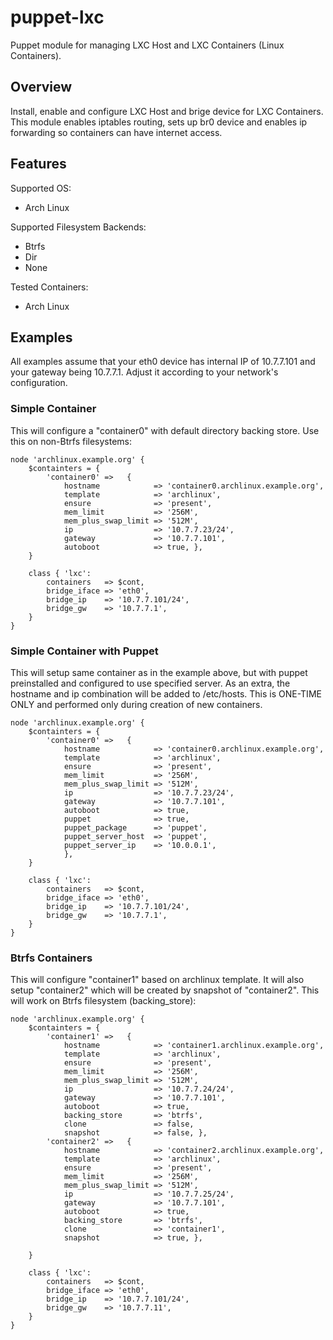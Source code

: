 puppet-lxc
==========

Puppet module for managing LXC Host and LXC Containers (Linux Containers).

## Overview

Install, enable and configure LXC Host and brige device for LXC Containers.
This module enables iptables routing, sets up br0 device and enables ip
forwarding so containers can have internet access.

## Features

Supported OS:
* Arch Linux

Supported Filesystem Backends:
* Btrfs
* Dir
* None

Tested Containers:
* Arch Linux

## Examples

All examples assume that your eth0 device has internal IP of 10.7.7.101 and your
gateway being 10.7.7.1. Adjust it according to your network's configuration.

### Simple Container

This will configure a "container0" with default directory backing store. Use
this on non-Btrfs filesystems:

    node 'archlinux.example.org' {
        $containters = {
            'container0' =>   {
                hostname            => 'container0.archlinux.example.org',
                template            => 'archlinux',
                ensure              => 'present',
                mem_limit           => '256M',
                mem_plus_swap_limit => '512M',
                ip                  => '10.7.7.23/24',
                gateway             => '10.7.7.101',
                autoboot            => true, },
        }

        class { 'lxc':
            containers   => $cont,
            bridge_iface => 'eth0',
            bridge_ip    => '10.7.7.101/24',
            bridge_gw    => '10.7.7.1',
        }
    }

### Simple Container with Puppet

This will setup same container as in the example above, but with puppet
preinstalled and configured to use specified server. As an extra, the hostname
and ip combination will be added to /etc/hosts. This is ONE-TIME ONLY and
performed only during creation of new containers.

    node 'archlinux.example.org' {
        $containters = {
            'container0' =>   {
                hostname            => 'container0.archlinux.example.org',
                template            => 'archlinux',
                ensure              => 'present',
                mem_limit           => '256M',
                mem_plus_swap_limit => '512M',
                ip                  => '10.7.7.23/24',
                gateway             => '10.7.7.101',
                autoboot            => true,
                puppet              => true,
                puppet_package      => 'puppet',
                puppet_server_host  => 'puppet',
                puppet_server_ip    => '10.0.0.1',
                },
        }

        class { 'lxc':
            containers   => $cont,
            bridge_iface => 'eth0',
            bridge_ip    => '10.7.7.101/24',
            bridge_gw    => '10.7.7.1',
        }
    }


### Btrfs Containers

This will configure "container1" based on archlinux template. It will also setup
"container2" which will be created by snapshot of "container2". This will work
on Btrfs filesystem (backing_store):

    node 'archlinux.example.org' {
        $containters = {
            'container1' =>   {
                hostname            => 'container1.archlinux.example.org',
                template            => 'archlinux',
                ensure              => 'present',
                mem_limit           => '256M',
                mem_plus_swap_limit => '512M',
                ip                  => '10.7.7.24/24',
                gateway             => '10.7.7.101',
                autoboot            => true,
                backing_store       => 'btrfs',
                clone               => false,
                snapshot            => false, },
            'container2' =>   {
                hostname            => 'container2.archlinux.example.org',
                template            => 'archlinux',
                ensure              => 'present',
                mem_limit           => '256M',
                mem_plus_swap_limit => '512M',
                ip                  => '10.7.7.25/24',
                gateway             => '10.7.7.101',
                autoboot            => true,
                backing_store       => 'btrfs',
                clone               => 'container1',
                snapshot            => true, },

        }

        class { 'lxc':
            containers   => $cont,
            bridge_iface => 'eth0',
            bridge_ip    => '10.7.7.101/24',
            bridge_gw    => '10.7.7.11',
        }
    }

